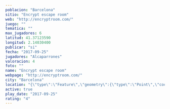 ```yaml
---
poblacion: "Barcelona"
sitio: "Encrypt escape room"
web: "http://encryptroom.com/"
juego: ""
tematica: ""
max_jugadores: 6
latitud: 41.37123590
longitud: 2.14030400
publicar: "si"
fecha: "2017-09-25"
jugadores: "Alcaparrones"
valoracion: 4
foto: ""
name: "Encrypt escape room"
webpage: "http://encryptroom.com/"
city: "Barcelona"
location: "{\"type\":\"Feature\",\"geometry\":{\"type\":\"Point\",\"coordinates\":[2.140304,41.3712359]}}"
active: true
play_date: "2017-09-25"
rating: "4"
---
```

